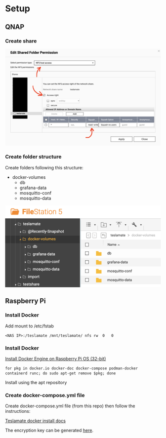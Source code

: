 # Setup

## QNAP

### Create share

![Setup Shared Folder](/setup/QNAP_set_share_permissions.png)

### Create folder structure

Create folders following this structure:

- docker-volumes
  - db
  - grafana-data
  - mosquitto-conf
  - mosquitto-data
 
![Folder Structure](/setup/QNAP_folder_structure.png)

## Raspberry Pi

### Install Docker

Add mount to /etc/fstab

```
<NAS IP>:/teslamate	/mnt/teslamate/	nfs	rw	0	0
```

### Install Docker

[Install Docker Engine on Raspberry Pi OS (32-bit)](https://docs.docker.com/engine/install/raspberry-pi-os/)

```
for pkg in docker.io docker-doc docker-compose podman-docker containerd runc; do sudo apt-get remove $pkg; done
```

Install using the apt repository

### Create docker-compose.yml file

Create docker-compose.yml file (from this repo) then follow the instructions:

[Teslamate docker install docs](https://docs.teslamate.org/docs/installation/docker)

The encryption key can be generated [here](https://acte.ltd/utils/randomkeygen).

